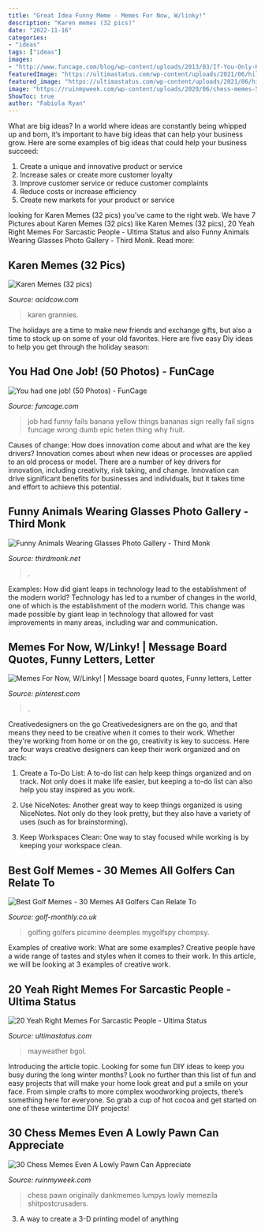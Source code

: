 ```yaml
---
title: "Great Idea Funny Meme - Memes For Now, W/linky!"
description: "Karen memes (32 pics)"
date: "2022-11-16"
categories:
- "ideas"
tags: ["ideas"]
images:
- "http://www.funcage.com/blog/wp-content/uploads/2013/03/If-You-Only-Have-One-Job-to-Do-023-550x733.jpg"
featuredImage: "https://ultimastatus.com/wp-content/uploads/2021/06/hilarious-peterson-yeah-right-meme.png"
featured_image: "https://ultimastatus.com/wp-content/uploads/2021/06/hilarious-peterson-yeah-right-meme.png"
image: "https://ruinmyweek.com/wp-content/uploads/2020/06/chess-memes-5.jpg"
ShowToc: true
author: "Fabiola Ryan"
---
```



What are big ideas?
In a world where ideas are constantly being whipped up and born, it’s important to have big ideas that can help your business grow. Here are some examples of big ideas that could help your business succeed: 
1. Create a unique and innovative product or service 
2. Increase sales or create more customer loyalty 
3. Improve customer service or reduce customer complaints 
4. Reduce costs or increase efficiency 
5. Create new markets for your product or service 

	

		
looking for Karen Memes (32 pics) you've came to the right web. We have 7 Pictures about Karen Memes (32 pics) like Karen Memes (32 pics), 20 Yeah Right Memes For Sarcastic People - Ultima Status and also Funny Animals Wearing Glasses Photo Gallery - Third Monk. Read more:
		
    
## Karen Memes (32 Pics)

<img loading=lazy src="https://cdn.acidcow.com/pics/20191024/1571945614_y4garcr47e.jpg" onerror="this.onerror=null;this.src='https://tse2.mm.bing.net/th?id=OIP.o6DPunVyYijiOiEZYYwKcwHaJv&amp;pid=15.1';" alt="Karen Memes (32 pics)">

_Source: acidcow.com_

>karen grannies. 

	

The holidays are a time to make new friends and exchange gifts, but also a time to stock up on some of your old favorites. Here are five easy Diy ideas to help you get through the holiday season: 

    
## You Had One Job! (50 Photos) - FunCage

<img loading=lazy src="http://www.funcage.com/blog/wp-content/uploads/2013/03/If-You-Only-Have-One-Job-to-Do-023-550x733.jpg" onerror="this.onerror=null;this.src='https://tse2.mm.bing.net/th?id=OIP.2t6R1330GpohwsjtP0WC1QHaJ3&amp;pid=15.1';" alt="You had one job! (50 Photos) - FunCage">

_Source: funcage.com_

>job had funny fails banana yellow things bananas sign really fail signs funcage wrong dumb epic heten thing why fruit. 

	

Causes of change: How does innovation come about and what are the key drivers?
Innovation comes about when new ideas or processes are applied to an old process or model. There are a number of key drivers for innovation, including creativity, risk taking, and change. Innovation can drive significant benefits for businesses and individuals, but it takes time and effort to achieve this potential.

    
## Funny Animals Wearing Glasses Photo Gallery - Third Monk

<img loading=lazy src="https://thirdmonk.net/postcont/2013/04/funny-animals-with-glasses-gallery-dog-aviator.jpg" onerror="this.onerror=null;this.src='https://tse2.mm.bing.net/th?id=OIP.OfNkkMKtE49JC0WpqpN-0wHaEc&amp;pid=15.1';" alt="Funny Animals Wearing Glasses Photo Gallery - Third Monk">

_Source: thirdmonk.net_

>. 

	

Examples: How did giant leaps in technology lead to the establishment of the modern world?
Technology has led to a number of changes in the world, one of which is the establishment of the modern world. This change was made possible by giant leap in technology that allowed for vast improvements in many areas, including war and communication.

    
## Memes For Now, W/Linky! | Message Board Quotes, Funny Letters, Letter

<img loading=lazy src="https://i.pinimg.com/736x/df/39/26/df3926dadc8dc0a5fe8ee86bb4f1661e.jpg" onerror="this.onerror=null;this.src='https://tse4.mm.bing.net/th?id=OIP.cVtCu6VZ8NS6mGuSvAKOJwHaHW&amp;pid=15.1';" alt="Memes For Now, W/Linky! | Message board quotes, Funny letters, Letter">

_Source: pinterest.com_

>. 

	

Creativedesigners on the go
Creativedesigners are on the go, and that means they need to be creative when it comes to their work. Whether they're working from home or on the go, creativity is key to success. Here are four ways creative designers can keep their work organized and on track:
1. Create a To-Do List: A to-do list can help keep things organized and on track. Not only does it make life easier, but keeping a to-do list can also help you stay inspired as you work.

2. Use NiceNotes: Another great way to keep things organized is using NiceNotes. Not only do they look pretty, but they also have a variety of uses (such as for brainstorming).

3. Keep Workspaces Clean: One way to stay focused while working is by keeping your workspace clean.

    
## Best Golf Memes - 30 Memes All Golfers Can Relate To

<img loading=lazy src="https://keyassets.timeincuk.net/inspirewp/live/wp-content/uploads/sites/5/2017/03/My-Wife-Said-If-I-Dont-Give-Up-Golf-She-Will-Burn-The-House-Down-Funny-Golf-Meme-Image-375x500.jpg" onerror="this.onerror=null;this.src='https://tse3.mm.bing.net/th?id=OIP.iR4DuZO3zn0vWLhlCsrIzwAAAA&amp;pid=15.1';" alt="Best Golf Memes - 30 Memes All Golfers Can Relate To">

_Source: golf-monthly.co.uk_

>golfing golfers picsmine deemples mygolfspy chompsy. 

	

Examples of creative work: What are some examples?
Creative people have a wide range of tastes and styles when it comes to their work. In this article, we will be looking at 3 examples of creative work.

    
## 20 Yeah Right Memes For Sarcastic People - Ultima Status

<img loading=lazy src="https://ultimastatus.com/wp-content/uploads/2021/06/hilarious-peterson-yeah-right-meme.png" onerror="this.onerror=null;this.src='https://tse2.mm.bing.net/th?id=OIP.APtfkOLSNEVtqVyDgLE8MgHaEy&amp;pid=15.1';" alt="20 Yeah Right Memes For Sarcastic People - Ultima Status">

_Source: ultimastatus.com_

>mayweather bgol. 

	

Introducing the article topic.
Looking for some fun DIY ideas to keep you busy during the long winter months? Look no further than this list of fun and easy projects that will make your home look great and put a smile on your face. From simple crafts to more complex woodworking projects, there’s something here for everyone. So grab a cup of hot cocoa and get started on one of these wintertime DIY projects!

    
## 30 Chess Memes Even A Lowly Pawn Can Appreciate

<img loading=lazy src="https://ruinmyweek.com/wp-content/uploads/2020/06/chess-memes-5.jpg" onerror="this.onerror=null;this.src='https://tse3.mm.bing.net/th?id=OIP.wrBIY7NaoefSJ6ES8xJshQHaEx&amp;pid=15.1';" alt="30 Chess Memes Even A Lowly Pawn Can Appreciate">

_Source: ruinmyweek.com_

>chess pawn originally dankmemes lumpys lowly memezila shitpostcrusaders. 

	

3. A way to create a 3-D printing model of anything 

